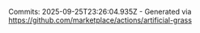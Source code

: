 Commits: 2025-09-25T23:26:04.935Z - Generated via https://github.com/marketplace/actions/artificial-grass
<br>
